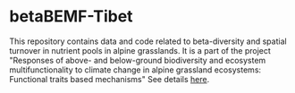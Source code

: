 # betaBEMF-Tibet

This repository contains data and code related to beta-diversity and spatial turnover in nutrient pools in alpine grasslands. It is a part of the project "Responses of above- and below-ground biodiversity and ecosystem multifunctionality to climate change in alpine grassland ecosystems: Functional traits based mechanisms" See details [here](https://www.researchgate.net/profile/Xin-Jing/projects).

